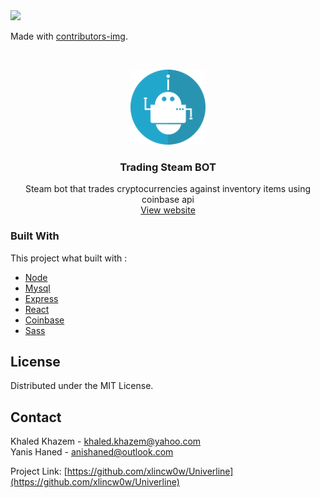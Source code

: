 <!--
*** Thanks for checking out the Best-README-Template. If you have a suggestion
*** that would make this better, please fork the repo and create a pull request
*** or simply open an issue with the tag "enhancement".
*** Thanks again! Now go create something AMAZING! :D
-->



<!-- PROJECT SHIELDS -->
<!--
*** I'm using markdown "reference style" links for readability.
*** Reference links are enclosed in brackets [ ] instead of parentheses ( ).
*** See the bottom of this document for the declaration of the reference variables
*** for contributors-url, forks-url, etc. This is an optional, concise syntax you may use.
*** https://www.markdownguide.org/basic-syntax/#reference-style-links
-->

<a href="https://github.com/xlincw0w/Steam_bot_receptionist/graphs/contributors">
  <img src="https://contrib.rocks/image?repo=xlincw0w/Steam_bot_receptionist" />
</a>

Made with [contributors-img](https://contrib.rocks).


<!-- PROJECT LOGO -->
<br />
<p align="center">
  <a href="https://github.com/othneildrew/Best-README-Template">
    <img src="bot-icon-2883144_1280.webp" alt="Logo" width="120" height="120">
  </a>

  <h3 align="center">Trading Steam BOT</h3>

  <p align="center">
    Steam bot that trades cryptocurrencies against inventory items using coinbase api
    <br />
    <a href="https://univerline.herokuapp.com">View website</a>
  </p>
</p>


<!-- ABOUT THE PROJECT -->
<!--
## About The Project
There are many great README templates available on GitHub, however, I didn't find one that really suit my needs so I created this enhanced one. I want to create a README template so amazing that it'll be the last one you ever need -- I think this is it.

Here's why:
* Your time should be focused on creating something amazing. A project that solves a problem and helps others
* You shouldn't be doing the same tasks over and over like creating a README from scratch
* You should element DRY principles to the rest of your life :smile:

Of course, no one template will serve all projects since your needs may be different. So I'll be adding more in the near future. You may also suggest changes by forking this repo and creating a pull request or opening an issue. Thanks to all the people have have contributed to expanding this template!

A list of commonly used resources that I find helpful are listed in the acknowledgements.
-->

### Built With

This project what built with :
* [Node](https://nodejs.org/en/)
* [Mysql](https://www.mysql.com/)
* [Express](https://expressjs.com/)
* [React](https://fr.reactjs.org/)
* [Coinbase](https://www.coinbase.com/)
* [Sass](https://sass-lang.com/)


<!-- LICENSE -->
## License
Distributed under the MIT License.



<!-- CONTACT -->
## Contact

Khaled Khazem - khaled.khazem@yahoo.com
<br />
Yanis Haned - anishaned@outlook.com

Project Link: [https://github.com/xlincw0w/Univerline](https://github.com/xlincw0w/Univerline)
